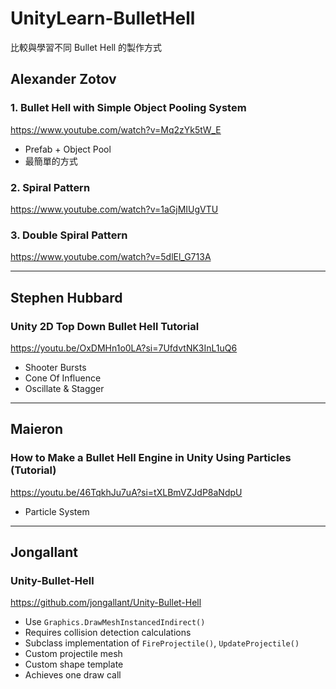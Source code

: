 # UnityLearn-BulletHell

比較與學習不同 Bullet Hell 的製作方式

## Alexander Zotov

### 1. Bullet Hell with Simple Object Pooling System

https://www.youtube.com/watch?v=Mq2zYk5tW_E

- Prefab + Object Pool
- 最簡單的方式

### 2. Spiral Pattern

https://www.youtube.com/watch?v=1aGjMIUgVTU

### 3. Double Spiral Pattern

https://www.youtube.com/watch?v=5dlEl_G713A

---

## Stephen Hubbard

### Unity 2D Top Down Bullet Hell Tutorial

https://youtu.be/OxDMHn1o0LA?si=7UfdvtNK3InL1uQ6

- Shooter Bursts
- Cone Of Influence
- Oscillate & Stagger

---

## Maieron

### How to Make a Bullet Hell Engine in Unity Using Particles (Tutorial)

https://youtu.be/46TqkhJu7uA?si=tXLBmVZJdP8aNdpU

- Particle System

---

## Jongallant

### Unity-Bullet-Hell

https://github.com/jongallant/Unity-Bullet-Hell

- Use `Graphics.DrawMeshInstancedIndirect()`
- Requires collision detection calculations
- Subclass implementation of `FireProjectile()`, `UpdateProjectile()`
- Custom projectile mesh
- Custom shape template
- Achieves one draw call
